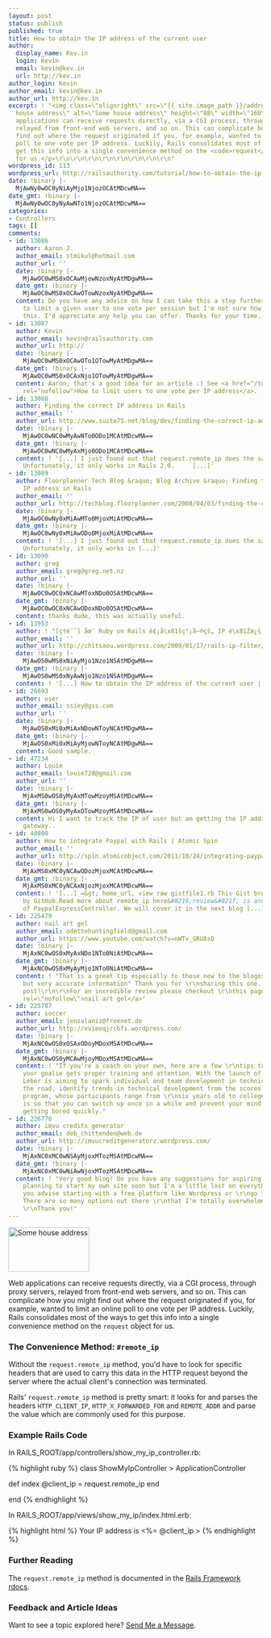 ```yaml
---
layout: post
status: publish
published: true
title: How to obtain the IP address of the current user
author:
  display_name: Kev.in
  login: Kevin
  email: kevin@kev.in
  url: http://kev.in
author_login: Kevin
author_email: kevin@kev.in
author_url: http://kev.in
excerpt: ! "<img class=\"alignright\" src=\"{{ site.image_path }}/address.jpg\" title=\"Some
  house address\" alt=\"Some house address\" height=\"88\" width=\"160\" />\r\n<p>Web
  applications can receive requests directly, via a CGI process, through proxy servers,
  relayed from front-end web servers, and so on. This can complicate how you might
  find out where the request originated if you, for example, wanted to limit an online
  poll to one vote per IP address. Luckily, Rails consolidates most of the ways to
  get this info into a single convenience method on the <code>request</code> object
  for us.</p>\r\n\r\n\r\n\r\n\r\n\r\n\r\n\r\n"
wordpress_id: 113
wordpress_url: http://railsauthority.com/tutorial/how-to-obtain-the-ip-address-of-the-current-user
date: !binary |-
  MjAwNy0wOC0yNiAyMjo1NjozOCAtMDcwMA==
date_gmt: !binary |-
  MjAwNy0wOC0yNyAwNTo1NjozOCAtMDcwMA==
categories:
- Controllers
tags: []
comments:
- id: 13086
  author: Aaron J.
  author_email: stmikul@hotmail.com
  author_url: ''
  date: !binary |-
    MjAwOC0wMS0xOCAwMjowNzoxNyAtMDgwMA==
  date_gmt: !binary |-
    MjAwOC0wMS0xOCAwOTowNzoxNyAtMDgwMA==
  content: Do you have any advice on how I can take this a step further? I am looking
    to limit a given user to one vote per session but I'm not sure how to achieve
    this. I'd appreciate any help you can offer. Thanks for your time.
- id: 13087
  author: Kevin
  author_email: kevin@railsauthority.com
  author_url: http://
  date: !binary |-
    MjAwOC0wMS0xOCAwOTo1OTowMyAtMDgwMA==
  date_gmt: !binary |-
    MjAwOC0wMS0xOCAxNjo1OTowMyAtMDgwMA==
  content: Aaron, that's a good idea for an article :) See <a href="/tutorial/how-to-limit-users-to-one-vote-per-ip-address"
    rel="nofollow">How to limit users to one vote per IP address</a>.
- id: 13088
  author: Finding the correct IP address in Rails
  author_email: ''
  author_url: http://www.suite75.net/blog/dev/finding-the-correct-ip-address-in-rails.html
  date: !binary |-
    MjAwOC0wNC0wMyAwNTo0ODo1MCAtMDcwMA==
  date_gmt: !binary |-
    MjAwOC0wNC0wMyAxMjo0ODo1MCAtMDcwMA==
  content: ! '[...] I just found out that request.remote_ip does the same as my function.
    Unfortunately, it only works in Rails 2.0.     [...]'
- id: 13089
  author: Floorplanner Tech Blog &raquo; Blog Archive &raquo; Finding the correct
    IP address in Rails
  author_email: ''
  author_url: http://techblog.floorplanner.com/2008/04/03/finding-the-correct-ip-address-in-rails/
  date: !binary |-
    MjAwOC0wNy0xMiAwMTo0MjoxMiAtMDcwMA==
  date_gmt: !binary |-
    MjAwOC0wNy0xMiAwODo0MjoxMiAtMDcwMA==
  content: ! '[...] I just found out that request.remote_ip does the same as my determine_ip-function.
    Unfortunately, it only works in [...]'
- id: 13090
  author: greg
  author_email: greg@greg.net.nz
  author_url: ''
  date: !binary |-
    MjAwOC0wOC0xNCAwMToxNDo0OSAtMDcwMA==
  date_gmt: !binary |-
    MjAwOC0wOC0xNCAwODoxNDo0OSAtMDcwMA==
  content: thanks dude, this was actually useful.
- id: 13953
  author: ! "[ç­†è¨˜] åœ¨ Ruby on Rails è£¡å\x81šç°¡å–®çš„ IP é\x81Žæ¿¾ &laquo; YORKXINÃ—YORKXIN"
  author_email: ''
  author_url: http://chitsaou.wordpress.com/2009/01/17/rails-ip-filter/
  date: !binary |-
    MjAwOS0wMS0xNiAyMjo1Nzo1NSAtMDgwMA==
  date_gmt: !binary |-
    MjAwOS0wMS0xNyAwNjo1Nzo1NSAtMDgwMA==
  content: ! '[...] How to obtain the IP address of the current user | kev.in: [...]'
- id: 26693
  author: user
  author_email: ssiey@gss.com
  author_url: ''
  date: !binary |-
    MjAwOS0xMi0xMiAxNDowNToyNCAtMDgwMA==
  date_gmt: !binary |-
    MjAwOS0xMi0xMiAyMjowNToyNCAtMDgwMA==
  content: Good sample.
- id: 47234
  author: Louie
  author_email: louie728@gmail.com
  author_url: ''
  date: !binary |-
    MjAxMS0wOS0yMyAxMTowMzoyMSAtMDcwMA==
  date_gmt: !binary |-
    MjAxMS0wOS0yMyAxOTowMzoyMSAtMDcwMA==
  content: Hi I want to track the IP of user but am getting the IP address to my servers
    gateway..
- id: 48800
  author: How to integrate Paypal with Rails | Atomic Spin
  author_email: ''
  author_url: http://spin.atomicobject.com/2011/10/24/integrating-paypal-express-with-rails-3-1-part-1/
  date: !binary |-
    MjAxMS0xMC0yNCAwODozMjoxMCAtMDcwMA==
  date_gmt: !binary |-
    MjAxMS0xMC0yNCAxNjozMjoxMCAtMDcwMA==
  content: ! '[...] =&gt; home_url, view raw gistfile1.rb This Gist brought to you
    by GitHub.Read more about remote_ip here&#8216;review&#8217; is another action
    of PaypalExpressController. We will cover it in the next blog [...]'
- id: 225479
  author: nail art gel
  author_email: odettehuntingfield@gmail.com
  author_url: https://www.youtube.com/watch?v=nWTv_GRU8sQ
  date: !binary |-
    MjAxNC0wOS0xMyAxNDo1NTo0NiAtMDcwMA==
  date_gmt: !binary |-
    MjAxNC0wOS0xMyAyMjo1NTo0NiAtMDcwMA==
  content: ! "That is a great tip especially to those new to the blogosphere.\r\nSimple
    but very accurate information" Thank you for \r\nsharing this one. A must read
    post!\r\n\r\nFor an incredible review please checkout \r\nthis page ... <a href=\"https://www.youtube.com/watch?v=nWTv_GRU8sQ\"
    rel=\"nofollow\">nail art gel</a>"
- id: 225787
  author: soccer
  author_email: jensalaniz@freenet.de
  author_url: http://evieoqjrcbfs.wordpress.com/
  date: !binary |-
    MjAxNC0wOS0xOSAxODoyMDoxMSAtMDcwMA==
  date_gmt: !binary |-
    MjAxNC0wOS0yMCAwMjoyMDoxMSAtMDcwMA==
  content: ! "If you're a coach on your own, here are a few \r\ntips to make sure
    your goalie gets proper training and attention. With the launch of i \r\n- Soccer,
    Leber is aiming to spark individual and team development in technical skills and,\r\ndown
    the road, identify trends in technical development from the scores on the online
    program, whose participants range from \r\nsix years old to college age. This
    is so that you can switch up once in a while and prevent your mind and body from
    getting bored quickly."
- id: 226770
  author: imvu credits generator
  author_email: deb_chittenden@web.de
  author_url: http://imvucreditgeneratorz.wordpress.com/
  date: !binary |-
    MjAxNC0xMC0wNSAyMjoxMTozMSAtMDcwMA==
  date_gmt: !binary |-
    MjAxNC0xMC0wNiAwNjoxMTozMSAtMDcwMA==
  content: ! "Very good blog! Do you have any suggestions for aspiring writers?\r\nI'm
    planning to start my own site soon but I'm a little lost on everything.\r\nWould
    you advise starting with a free platform like Wordpress or \r\ngo for a paid option?
    There are so many options out there \r\nthat I'm totally overwhelmed .. Any ideas?
    \r\nThank you!"
---
```

<p><img class="alignright" src="{{ site.image_path }}/address.jpg" title="Some house address" alt="Some house address" height="88" width="160" /></p>
<p>Web applications can receive requests directly, via a CGI process, through proxy servers, relayed from front-end web servers, and so on. This can complicate how you might find out where the request originated if you, for example, wanted to limit an online poll to one vote per IP address. Luckily, Rails consolidates most of the ways to get this info into a single convenience method on the <code>request</code> object for us.</p>
<p><a id="more"></a><a id="more-113"></a></p>
<h3>The Convenience Method: <code>#remote_ip</code></h3>
<p>Without the <code>request.remote_ip</code> method, you'd have to look for specific headers that are used to carry this data in the HTTP request beyond the server where the actual client's connection was terminated.</p>
<p>Rails' <code>request.remote_ip</code> method is pretty smart: it looks for and parses the headers <code>HTTP_CLIENT_IP</code>, <code>HTTP_X_FORWARDED_FOR</code> and <code>REMOTE_ADDR</code> and parse the value which are commonly used for this purpose.</p>
<h3>Example Rails Code</h3>
<p class="code-source">In <span class="filename">RAILS_ROOT/app/controllers/show_my_ip_controller.rb</span>:</p>
{% highlight ruby %}
class ShowMyIpController > ApplicationController

  def index
    @client_ip = request.remote_ip
  end

end
{% endhighlight %}
<p class="code-source">In <span class="filename">RAILS_ROOT/app/views/show_my_ip/index.html.erb</span>:</p>
{% highlight html %}
Your IP address is <%= @client_ip >
{% endhighlight %}
<h3>Further Reading</h3>
<p>The <code>request.remote_ip</code> method is documented in the <a href="http://api.rubyonrails.org/classes/ActionController/AbstractRequest.html#M000235">Rails Framework rdocs</a>.</p>
<h3>Feedback and Article Ideas</h3>
<p>Want to see a topic explored here? <a href="/contact">Send Me a Message</a>.</p>
